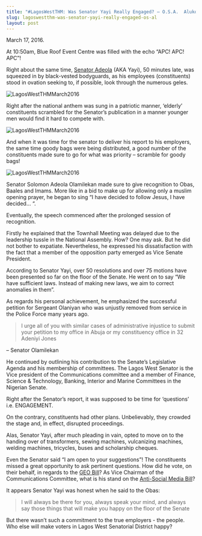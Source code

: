 ```yaml
---
title: "#LagosWestTHM: Was Senator Yayi Really Engaged? – O.S.A.  Aluko"
slug: lagoswestthm-was-senator-yayi-really-engaged-os-al
layout: post
---
```


March 17, 2016.

At 10:50am, Blue Roof Event Centre was filled with the echo “APC! APC! APC”!

Right about the same time, [Senator Adeola](http://www.shineyoureye.org/person/solomon-olamilekan-adeola/ "Senator Adeola") (AKA Yayi), 50 minutes late, was squeezed in by black-vested bodyguards, as his employees (constituents) stood in ovation seeking to, if possible, look through the numerous geles.

![LagosWestTHMMarch2016](/file_archive/1LagosWestTHMMarch2016 "LagosWestTHMMarch2016")

 Right after the national anthem was sung in a patriotic manner, ‘elderly’ constituents scrambled for the Senator’s publication in a manner younger men would find it hard to compete with. 

![LagosWestTHMMarch2016](/file_archive/2LagosWestTHMMarch2016 "LagosWestTHMMarch2016")

And when it was time for the senator to deliver his report to his employers, the same time goody bags were being distributed, a good number of the constituents made sure to go for what was priority – scramble for goody bags!

![LagosWestTHMMarch2016](/file_archive/4LagosWestTHMMarch2016 "LagosWestTHMMarch2016")

Senator Solomon Adeola Olamilekan made sure to give recognition to Obas, Baales and Imams. More like in a bid to make up for allowing only a muslim opening prayer, he began to sing “I have decided to follow Jesus, I have decided… “. 

Eventually, the speech commenced after the prolonged session of recognition.

Firstly he explained that the Townhall Meeting was delayed due to the leadership tussle in the National Assembly. How? One may ask. But he did not bother to expatiate. Nevertheless, he expressed his dissatisfaction with the fact that a member of the opposition party emerged as Vice Senate President.

According to Senator Yayi, over 50 resolutions and over 75 motions have been presented so far on the floor of the Senate. He went on to say “We have sufficient laws. Instead of making new laws, we aim to correct anomalies in them”.

As regards his personal achievement, he emphasized the successful petition for Sergeant Olaniyan who was unjustly removed from service in the Police Force many years ago.

> I urge all of you with similar cases of administrative injustice to submit your petition to my office in Abuja or my constituency office in 32 Adeniyi Jones

– Senator Olamilekan

He continued by outlining his contribution to the Senate’s Legislative Agenda and his membership of committees. The Lagos West Senator is the Vice president of the Communications committee and a member of Finance, Science & Technology, Banking, Interior and Marine Committees in the Nigerian Senate.

Right after the Senator’s report, it was supposed to be time for ‘questions’ i.e. ENGAGEMENT.

On the contrary, constituents had other plans. Unbelievably, they crowded the stage and, in effect, disrupted proceedings.

Alas, Senator Yayi, after much pleading in vain, opted to move on to the handing over of transformers, sewing machines, vulcanizing machines, welding machines, tricycles, buses and scholarship cheques.

Even the Senator said “I am open to your suggestions”! The constituents missed a great opportunity to ask pertinent questions. How did he vote, on their behalf, in regards to the [GEO Bill](http://www.shineyoureye.org/media_root/file_archive/2015_GEO_BILL.pdf "GEO Bill")? As Vice Chairman of the Communications Committee, what is his stand  on the [Anti-Social Media Bill](http://www.shineyoureye.org/media_root/file_archive/Frivolous_Petitions_Bill.pdf "Anti-Social Media Bill")?

It appears Senator Yayi was honest when he said to the Obas:

> I will always be there for you, always speak your mind, and always say those things that will make you happy on the floor of the Senate

But there wasn’t such a commitment to the true employers - the people. Who else will make voters in Lagos West Senatorial District happy?
